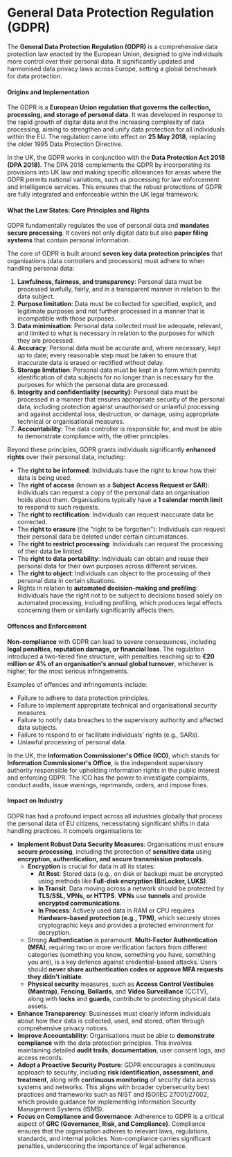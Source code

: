 # General Data Protection Regulation (GDPR)

The **General Data Protection Regulation (GDPR)** is a comprehensive data protection law enacted by the European Union, designed to give individuals more control over their personal data. It significantly updated and harmonised data privacy laws across Europe, setting a global benchmark for data protection.

#### Origins and Implementation

The GDPR is a **European Union regulation that governs the collection, processing, and storage of personal data**. It was developed in response to the rapid growth of digital data and the increasing complexity of data processing, aiming to strengthen and unify data protection for all individuals within the EU. The regulation came into effect on **25 May 2018**, replacing the older 1995 Data Protection Directive.

In the UK, the GDPR works in conjunction with the **Data Protection Act 2018 (DPA 2018)**. The DPA 2018 complements the GDPR by incorporating its provisions into UK law and making specific allowances for areas where the GDPR permits national variations, such as processing for law enforcement and intelligence services. This ensures that the robust protections of GDPR are fully integrated and enforceable within the UK legal framework.

#### What the Law States: Core Principles and Rights

GDPR fundamentally regulates the use of personal data and **mandates secure processing**. It covers not only digital data but also **paper filing systems** that contain personal information.

The core of GDPR is built around **seven key data protection principles** that organisations (data controllers and processors) must adhere to when handling personal data:

1. **Lawfulness, fairness, and transparency**: Personal data must be processed lawfully, fairly, and in a transparent manner in relation to the data subject.
2. **Purpose limitation**: Data must be collected for specified, explicit, and legitimate purposes and not further processed in a manner that is incompatible with those purposes.
3. **Data minimisation**: Personal data collected must be adequate, relevant, and limited to what is necessary in relation to the purposes for which they are processed.
4. **Accuracy**: Personal data must be accurate and, where necessary, kept up to date; every reasonable step must be taken to ensure that inaccurate data is erased or rectified without delay.
5. **Storage limitation**: Personal data must be kept in a form which permits identification of data subjects for no longer than is necessary for the purposes for which the personal data are processed.
6. **Integrity and confidentiality (security)**: Personal data must be processed in a manner that ensures appropriate security of the personal data, including protection against unauthorised or unlawful processing and against accidental loss, destruction, or damage, using appropriate technical or organisational measures.
7. **Accountability**: The data controller is responsible for, and must be able to demonstrate compliance with, the other principles.

Beyond these principles, GDPR grants individuals significantly **enhanced rights** over their personal data, including:

- The **right to be informed**: Individuals have the right to know how their data is being used.
- The **right of access** (known as a **Subject Access Request or SAR**): Individuals can request a copy of the personal data an organisation holds about them. Organisations typically have a **1 calendar month limit** to respond to such requests.
- The **right to rectification**: Individuals can request inaccurate data be corrected.
- The **right to erasure** (the "right to be forgotten"): Individuals can request their personal data be deleted under certain circumstances.
- The **right to restrict processing**: Individuals can request the processing of their data be limited.
- The **right to data portability**: Individuals can obtain and reuse their personal data for their own purposes across different services.
- The **right to object**: Individuals can object to the processing of their personal data in certain situations.
- Rights in relation to **automated decision-making and profiling**: Individuals have the right not to be subject to decisions based solely on automated processing, including profiling, which produces legal effects concerning them or similarly significantly affects them.

#### Offences and Enforcement

**Non-compliance** with GDPR can lead to severe consequences, including **legal penalties, reputation damage, or financial loss**. The regulation introduced a two-tiered fine structure, with penalties reaching up to **€20 million or 4% of an organisation's annual global turnover**, whichever is higher, for the most serious infringements.

Examples of offences and infringements include:

- Failure to adhere to data protection principles.
- Failure to implement appropriate technical and organisational security measures.
- Failure to notify data breaches to the supervisory authority and affected data subjects.
- Failure to respond to or facilitate individuals' rights (e.g., SARs).
- Unlawful processing of personal data.

In the UK, the **Information Commissioner's Office (ICO)**, which stands for **Information Commissioner's Office**, is the independent supervisory authority responsible for upholding information rights in the public interest and enforcing GDPR. The ICO has the power to investigate complaints, conduct audits, issue warnings, reprimands, orders, and impose fines.

#### Impact on Industry

GDPR has had a profound impact across all industries globally that process the personal data of EU citizens, necessitating significant shifts in data handling practices. It compels organisations to:

- **Implement Robust Data Security Measures**: Organisations must ensure **secure processing**, including the protection of **sensitive data** using **encryption, authentication, and secure transmission protocols**.
    - **Encryption** is crucial for data in all its states:
        - **At Rest**: Stored data (e.g., on disk or backup) must be encrypted using methods like **Full-disk encryption (BitLocker, LUKS)**.
        - **In Transit**: Data moving across a network should be protected by **TLS/SSL, VPNs, or HTTPS**. **VPNs** use **tunnels** and provide **encrypted communications**.
        - **In Process**: Actively used data in RAM or CPU requires **Hardware-based protection (e.g., TPM)**, which securely stores cryptographic keys and provides a protected environment for decryption.
    - Strong **Authentication** is paramount. **Multi-Factor Authentication (MFA)**, requiring two or more verification factors from different categories (something you know, something you have, something you are), is a key defence against credential-based attacks. Users should **never share authentication codes or approve MFA requests they didn't initiate**.
    - **Physical security** measures, such as **Access Control Vestibules (Mantrap)**, **Fencing**, **Bollards**, and **Video Surveillance** (CCTV), along with **locks** and **guards**, contribute to protecting physical data assets.
- **Enhance Transparency**: Businesses must clearly inform individuals about how their data is collected, used, and stored, often through comprehensive privacy notices.
- **Improve Accountability**: Organisations must be able to **demonstrate compliance** with the data protection principles. This involves maintaining detailed **audit trails**, **documentation**, user consent logs, and access records.
- **Adopt a Proactive Security Posture**: GDPR encourages a continuous approach to security, including **risk identification, assessment, and treatment**, along with **continuous monitoring** of security data across systems and networks. This aligns with broader cybersecurity best practices and frameworks such as NIST and ISO/IEC 27001/27002, which provide guidance for implementing Information Security Management Systems (ISMS).
- **Focus on Compliance and Governance**: Adherence to GDPR is a critical aspect of **GRC (Governance, Risk, and Compliance)**. Compliance ensures that the organisation adheres to relevant laws, regulations, standards, and internal policies. Non-compliance carries significant penalties, underscoring the importance of legal adherence.
